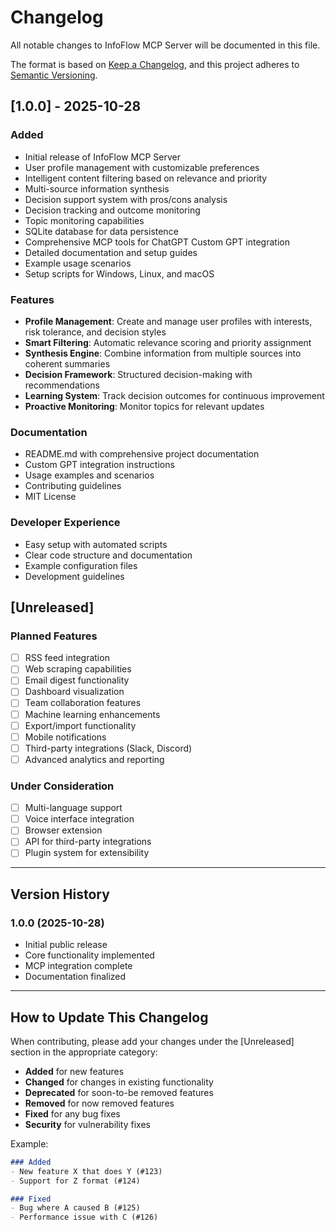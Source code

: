 # Changelog

All notable changes to InfoFlow MCP Server will be documented in this file.

The format is based on [Keep a Changelog](https://keepachangelog.com/en/1.0.0/),
and this project adheres to [Semantic Versioning](https://semver.org/spec/v2.0.0.html).

## [1.0.0] - 2025-10-28

### Added
- Initial release of InfoFlow MCP Server
- User profile management with customizable preferences
- Intelligent content filtering based on relevance and priority
- Multi-source information synthesis
- Decision support system with pros/cons analysis
- Decision tracking and outcome monitoring
- Topic monitoring capabilities
- SQLite database for data persistence
- Comprehensive MCP tools for ChatGPT Custom GPT integration
- Detailed documentation and setup guides
- Example usage scenarios
- Setup scripts for Windows, Linux, and macOS

### Features
- **Profile Management**: Create and manage user profiles with interests, risk tolerance, and decision styles
- **Smart Filtering**: Automatic relevance scoring and priority assignment
- **Synthesis Engine**: Combine information from multiple sources into coherent summaries
- **Decision Framework**: Structured decision-making with recommendations
- **Learning System**: Track decision outcomes for continuous improvement
- **Proactive Monitoring**: Monitor topics for relevant updates

### Documentation
- README.md with comprehensive project documentation
- Custom GPT integration instructions
- Usage examples and scenarios
- Contributing guidelines
- MIT License

### Developer Experience
- Easy setup with automated scripts
- Clear code structure and documentation
- Example configuration files
- Development guidelines

## [Unreleased]

### Planned Features
- [ ] RSS feed integration
- [ ] Web scraping capabilities
- [ ] Email digest functionality
- [ ] Dashboard visualization
- [ ] Team collaboration features
- [ ] Machine learning enhancements
- [ ] Export/import functionality
- [ ] Mobile notifications
- [ ] Third-party integrations (Slack, Discord)
- [ ] Advanced analytics and reporting

### Under Consideration
- [ ] Multi-language support
- [ ] Voice interface integration
- [ ] Browser extension
- [ ] API for third-party integrations
- [ ] Plugin system for extensibility

---

## Version History

### 1.0.0 (2025-10-28)
- Initial public release
- Core functionality implemented
- MCP integration complete
- Documentation finalized

---

## How to Update This Changelog

When contributing, please add your changes under the [Unreleased] section in the appropriate category:

- **Added** for new features
- **Changed** for changes in existing functionality
- **Deprecated** for soon-to-be removed features
- **Removed** for now removed features
- **Fixed** for any bug fixes
- **Security** for vulnerability fixes

Example:
```markdown
### Added
- New feature X that does Y (#123)
- Support for Z format (#124)

### Fixed
- Bug where A caused B (#125)
- Performance issue with C (#126)
```